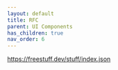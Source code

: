 ```yaml
---
layout: default
title: RFC
parent: UI Components
has_children: true
nav_order: 6
---
```


https://freestuff.dev/stuff/index.json
